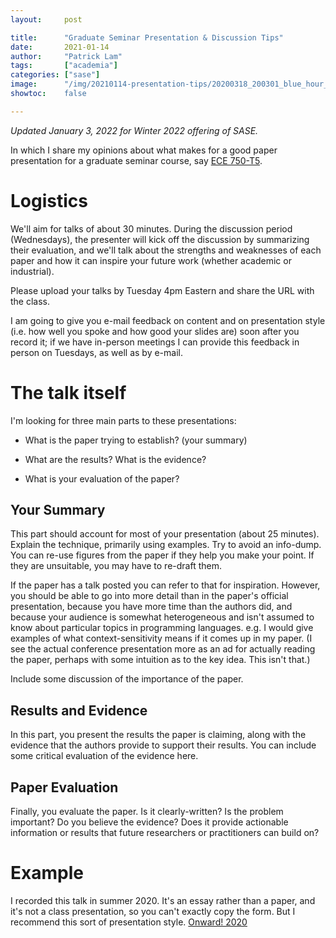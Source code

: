 ```yaml
---
layout:     post

title:      "Graduate Seminar Presentation & Discussion Tips"
date:       2021-01-14
author:     "Patrick Lam"
tags:       ["academia"]
categories: ["sase"]
image:      "/img/20210114-presentation-tips/20200318_200301_blue_hour_taranaki_header.webp"
showtoc:    false

---
```


*Updated January 3, 2022 for Winter 2022 offering of SASE.*

In which I share my opinions about what makes for a good paper presentation for a graduate seminar course, say [ECE 750-T5](/sase-2022).


# Logistics
We'll aim for talks of about 30 minutes. During the discussion period (Wednesdays), the presenter will kick off the discussion by summarizing their evaluation, and we'll talk about
the strengths and weaknesses of each paper and how it can inspire your future work (whether academic or industrial).

Please upload your talks by Tuesday 4pm Eastern and share the URL with the class.

I am going to give you e-mail feedback on content and on presentation style (i.e. how well
you spoke and how good your slides are) soon after you record it; if we have in-person meetings
I can provide this feedback in person on Tuesdays, as well as by e-mail.

# The talk itself

I'm looking for three main parts to these presentations:

* What is the paper trying to establish? (your summary)

* What are the results? What is the evidence?

* What is your evaluation of the paper?

## Your Summary

This part should account for most of your presentation (about 25
minutes). Explain the technique, primarily using examples.  Try to
avoid an info-dump.  You can re-use figures from the paper if they
help you make your point. If they are unsuitable, you may have to
re-draft them.

If the paper has a talk posted you can refer to that for inspiration. However, you should be able to go into more detail than in the
paper's official presentation, because you have more time than the authors did, and because your audience is somewhat heterogeneous
and isn't assumed to know about particular topics in programming languages. e.g. I would give examples
of what context-sensitivity means if it comes up in my paper. 
(I see the actual conference presentation more as an ad for actually reading the paper, perhaps
with some intuition as to the key idea. This isn't that.) 

Include some discussion of the importance of the paper.

## Results and Evidence

In this part, you present the results the paper is claiming, along
with the evidence that the authors provide to support their
results. You can include some critical evaluation of the evidence
here.

## Paper Evaluation

Finally, you evaluate the paper. Is it clearly-written? Is the problem
important? Do you believe the evidence? Does it provide actionable
information or results that future researchers or practitioners can
build on?

# Example

I recorded this talk in summer 2020. It's an essay rather than a paper, and it's not a class presentation, so you can't
exactly copy the form. But I recommend this sort of presentation style.
[Onward! 2020](https://www.youtube.com/watch?v=Pr4q0J1x7iI)

